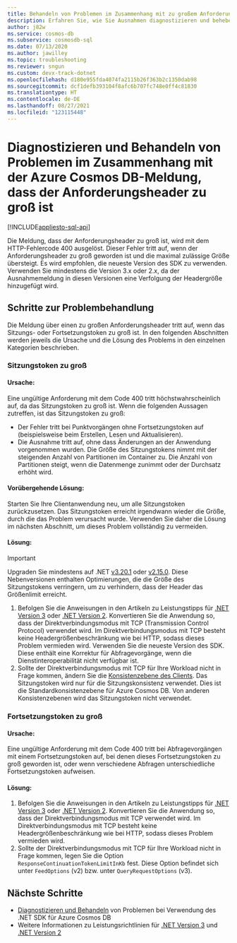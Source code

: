 ```yaml
---
title: Behandeln von Problemen im Zusammenhang mit zu großem Anforderungsheader oder mit ungültigen Anforderungen (400) in Azure Cosmos DB
description: Erfahren Sie, wie Sie Ausnahmen diagnostizieren und beheben, die auf einen zu großen Anforderungsheader zurückzuführen sind.
author: j82w
ms.service: cosmos-db
ms.subservice: cosmosdb-sql
ms.date: 07/13/2020
ms.author: jawilley
ms.topic: troubleshooting
ms.reviewer: sngun
ms.custom: devx-track-dotnet
ms.openlocfilehash: d180e955fda4074fa2115b26f363b2c1350dab98
ms.sourcegitcommit: dcf1defb393104f8afc6b707fc748e0ff4c81830
ms.translationtype: HT
ms.contentlocale: de-DE
ms.lasthandoff: 08/27/2021
ms.locfileid: "123115448"
---
```

# <a name="diagnose-and-troubleshoot-azure-cosmos-db-request-header-too-large-message"></a>Diagnostizieren und Behandeln von Problemen im Zusammenhang mit der Azure Cosmos DB-Meldung, dass der Anforderungsheader zu groß ist
[!INCLUDE[appliesto-sql-api](../includes/appliesto-sql-api.md)]

Die Meldung, dass der Anforderungsheader zu groß ist, wird mit dem HTTP-Fehlercode 400 ausgelöst. Dieser Fehler tritt auf, wenn der Anforderungsheader zu groß geworden ist und die maximal zulässige Größe übersteigt. Es wird empfohlen, die neueste Version des SDK zu verwenden. Verwenden Sie mindestens die Version 3.x oder 2.x, da der Ausnahmemeldung in diesen Versionen eine Verfolgung der Headergröße hinzugefügt wird.

## <a name="troubleshooting-steps"></a>Schritte zur Problembehandlung
Die Meldung über einen zu großen Anforderungsheader tritt auf, wenn das Sitzungs- oder Fortsetzungstoken zu groß ist. In den folgenden Abschnitten werden jeweils die Ursache und die Lösung des Problems in den einzelnen Kategorien beschrieben.

### <a name="session-token-is-too-large"></a>Sitzungstoken zu groß

#### <a name="cause"></a>Ursache:
Eine ungültige Anforderung mit dem Code 400 tritt höchstwahrscheinlich auf, da das Sitzungstoken zu groß ist. Wenn die folgenden Aussagen zutreffen, ist das Sitzungstoken zu groß:

* Der Fehler tritt bei Punktvorgängen ohne Fortsetzungstoken auf (beispielsweise beim Erstellen, Lesen und Aktualisieren).
* Die Ausnahme tritt auf, ohne dass Änderungen an der Anwendung vorgenommen wurden. Die Größe des Sitzungstokens nimmt mit der steigenden Anzahl von Partitionen im Container zu. Die Anzahl von Partitionen steigt, wenn die Datenmenge zunimmt oder der Durchsatz erhöht wird.

#### <a name="temporary-mitigation"></a>Vorübergehende Lösung: 
Starten Sie Ihre Clientanwendung neu, um alle Sitzungstoken zurückzusetzen. Das Sitzungstoken erreicht irgendwann wieder die Größe, durch die das Problem verursacht wurde. Verwenden Sie daher die Lösung im nächsten Abschnitt, um dieses Problem vollständig zu vermeiden.

#### <a name="solution"></a>Lösung:
> [!IMPORTANT]
> Upgraden Sie mindestens auf .NET [v3.20.1](https://github.com/Azure/azure-cosmos-dotnet-v3/blob/master/changelog.md) oder [v2.15.0](https://github.com/Azure/azure-cosmos-dotnet-v2/blob/master/changelog.md). Diese Nebenversionen enthalten Optimierungen, die die Größe des Sitzungstokens verringern, um zu verhindern, dass der Header das Größenlimit erreicht.
1. Befolgen Sie die Anweisungen in den Artikeln zu Leistungstipps für [.NET Version 3](performance-tips-dotnet-sdk-v3-sql.md) oder [.NET Version 2](performance-tips.md). Konvertieren Sie die Anwendung so, dass der Direktverbindungsmodus mit TCP (Transmission Control Protocol) verwendet wird. Im Direktverbindungsmodus mit TCP besteht keine Headergrößenbeschränkung wie bei HTTP, sodass dieses Problem vermieden wird. Verwenden Sie die neueste Version des SDK. Diese enthält eine Korrektur für Abfragevorgänge, wenn die Dienstinteroperabilität nicht verfügbar ist.
1. Sollte der Direktverbindungsmodus mit TCP für Ihre Workload nicht in Frage kommen, ändern Sie die [Konsistenzebene des Clients](how-to-manage-consistency.md). Das Sitzungstoken wird nur für die Sitzungskonsistenz verwendet. Dies ist die Standardkonsistenzebene für Azure Cosmos DB. Von anderen Konsistenzebenen wird das Sitzungstoken nicht verwendet.

### <a name="continuation-token-is-too-large"></a>Fortsetzungstoken zu groß

#### <a name="cause"></a>Ursache:
Eine ungültige Anforderung mit dem Code 400 tritt bei Abfragevorgängen mit einem Fortsetzungstoken auf, bei denen dieses Fortsetzungstoken zu groß geworden ist, oder wenn verschiedene Abfragen unterschiedliche Fortsetzungstoken aufweisen.
    
#### <a name="solution"></a>Lösung:
1. Befolgen Sie die Anweisungen in den Artikeln zu Leistungstipps für [.NET Version 3](performance-tips-dotnet-sdk-v3-sql.md) oder [.NET Version 2](performance-tips.md). Konvertieren Sie die Anwendung so, dass der Direktverbindungsmodus mit TCP verwendet wird. Im Direktverbindungsmodus mit TCP besteht keine Headergrößenbeschränkung wie bei HTTP, sodass dieses Problem vermieden wird. 
1. Sollte der Direktverbindungsmodus mit TCP für Ihre Workload nicht in Frage kommen, legen Sie die Option `ResponseContinuationTokenLimitInKb` fest. Diese Option befindet sich unter `FeedOptions` (v2) bzw. unter `QueryRequestOptions` (v3).

## <a name="next-steps"></a>Nächste Schritte
* [Diagnostizieren und Behandeln](troubleshoot-dot-net-sdk.md) von Problemen bei Verwendung des .NET SDK für Azure Cosmos DB
* Weitere Informationen zu Leistungsrichtlinien für [.NET Version 3](performance-tips-dotnet-sdk-v3-sql.md) und [.NET Version 2](performance-tips.md)
